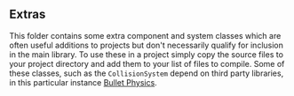 Extras
------

This folder contains some extra component and system classes which are often useful additions to projects but don't necessarily qualify for inclusion in the main library. To use these in a project simply copy the source files to your project directory and add them to your list of files to compile. Some of these classes, such as the `CollisionSystem` depend on third party libraries, in this particular instance [Bullet Physics](https://github.com/bulletphysics/bullet3).

